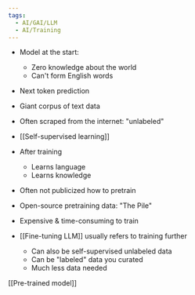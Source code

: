 ```yaml
---
tags:
  - AI/GAI/LLM
  - AI/Training
---
```


- Model at the start:
	- Zero knowledge about the world
	- Can't form English words
- Next token prediction
- Giant corpus of text data
- Often scraped from the internet:
	"unlabeled"
- [[Self-supervised learning]]
- After training
	- Learns language
	- Learns knowledge


- Often not publicized how to pretrain
- Open-source pretraining data: "The Pile"
- Expensive & time-consuming to train

- [[Fine-tuning LLM]] usually refers to training further
	- Can also be self-supervised unlabeled data
	- Can be "labeled" data you curated
	- Much less data needed

[[Pre-trained model]]

